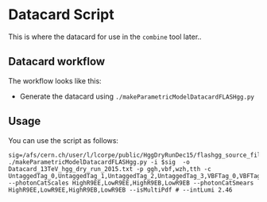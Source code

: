 # Datacard Script
This is where the datacard for use in the `combine` tool  later..

## Datacard workflow

The workflow looks like this:
* Generate the datacard using `./makeParametricModelDatacardFLASHgg.py`

## Usage

You can use the script as follows:
```
sig=/afs/cern.ch/user/l/lcorpe/public/HggDryRunDec15/flashgg_source_files/allsig.root
./makeParametricModelDatacardFLASHgg.py -i $sig  -o Datacard_13TeV_hgg_dry_run_2015.txt -p ggh,vbf,wzh,tth -c UntaggedTag_0,UntaggedTag_1,UntaggedTag_2,UntaggedTag_3,VBFTag_0,VBFTag_1 --photonCatScales HighR9EE,LowR9EE,HighR9EB,LowR9EB --photonCatSmears HighR9EE,LowR9EE,HighR9EB,LowR9EB --isMultiPdf # --intLumi 2.46
```
